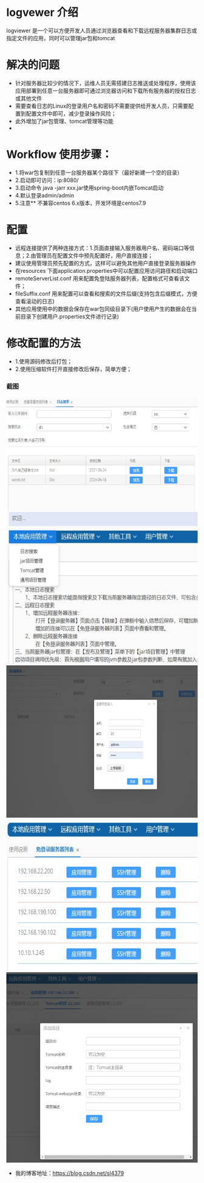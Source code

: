 logvewer 介绍
==============

logviewer 是一个可以方便开发人员通过浏览器查看和下载远程服务器集群日志或指定文件的应用，同时可以管理jar包和tomcat

# 解决的问题
- 针对服务器比较少的情况下，运维人员无需搭建日志推送或处理程序，使用该应用部署到任意一台服务器即可通过浏览器访问和下载所有服务器的授权日志或其他文件
- 需要查看日志的Linux的登录用户名和密码不需要提供给开发人员，只需要配置到配置文件中即可，减少登录操作风险；
- 此外增加了jar包管理、tomcat管理等功能
- 

Workflow 使用步骤：
========

- 1.将war包复制到任意一台服务器某个路径下（最好新建一个空的目录）
- 2.启动即可访问：ip:8080/
- 3.启动命令 java -jarr xxx.jar使用spring-boot内嵌Tomcat启动
- 4.默认登录admin/admin
- 5.注意** 不兼容centos 6.x版本，开发环境是centos7.9


配置
========
-  远程连接提供了两种连接方式：1.页面直接输入服务器用户名、密码端口等信息；2.由管理员在配置文件中预先配置好，用户直接连接；
-  建议使用管理员预先配置的方式，这样可以避免其他用户直接登录服务器操作
-  在resources 下面application.properties中可以配置应用访问路径和启动端口
- remoteServerList.conf 用来配置免登陆服务器列表，配置格式可查看该文件；
- fileSuffix.conf 用来配置可以查看和搜索的文件后缀(支持包含后缀模式，方便查看滚动的日志)
- 其他应用使用中的数据会保存在war包同级目录下(用户使用产生的数据会在当前目录下创建用户.properties文件进行记录)

修改配置的方法
========
- 1.使用源码修改后打包；
- 2.使用压缩软件打开直接修改后保存，简单方便；

### 截图

<img width="800px" height="300px" alt="login" src="images/localsearch.png"/> 
<img width="600px" height="400px" alt="login" src="images/local.png"/> 
<img width="800px" height="400px" alt="login" src="images/loginserver.png"/> 
<img width="600px" height="400px" alt="login" src="images/serverlist.png"/> 
<img width="700px" height="500px" alt="login" src="images/application.png"/> 

- 我的博客地址：https://blog.csdn.net/sl4379

